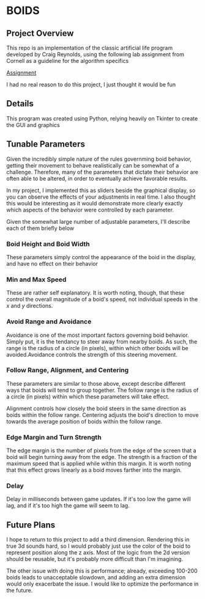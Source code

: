 # BOIDS

## Project Overview
This repo is an implementation of the classic artificial life program developed by Craig Reynolds, using the following lab assignment from Cornell as a guideline for the algorithm specifics  

[Assignment](https://people.ece.cornell.edu/land/courses/ece4760/labs/s2021/Boids/Boids.html)  
  
I had no real reason to do this project, I just thought it would be fun

## Details
This program was created using Python, relying heavily on Tkinter to create the GUI and graphics

## Tunable Parameters

Given the incredibly simple nature of the rules governming boid behavior, getting their movement to behave realistically can be somewhat of a challenge. Therefore, many of the parameters that dictate their behavior are often able to be altered, in order to eventually achieve favorable results.
  
In my project, I implemented this as sliders beside the graphical display, so you can observe the effects of your adjustments in real time. I also thought this would be interesting as it would demonstrate more clearly exactly which aspects of the behavior were controlled by each parameter.

Given the somewhat large number of adjustable parameters, I'll describe each of them briefly below

### Boid Height and Boid Width
These parameters simply control the appearance of the boid in the display, and have no effect on their behavior

### Min and Max Speed
These are rather self explanatory. It is worth noting, though, that these control the overall magnitude of a boid's speed, not individual speeds in the *x* and *y* directions.

### Avoid Range and Avoidance
Avoidance is one of the most important factors governing boid behavior. Simply put, it is the tendancy to steer away from nearby boids. As such, the range is the radius of a circle (in pixels), within which other boids will be avoided.Avoidance controls the strength of this steering movement.

### Follow Range, Alignment, and Centering
These parameters are similar to those above, except describe different ways that boids will tend to group together. The follow range is the radius of a circle (in pixels) within which these parameters will take effect.

Alignment controls how closely the boid steers in the same direction as boids within the follow range. Centering adjusts the boid's direction to move towards the average position of boids within the follow range.

### Edge Margin and Turn Strength
The edge margin is the number of pixels from the edge of the screen that a boid will begin turning away from the edge. The strength is a fraction of the maximum speed that is applied while within this margin. It is worth noting that this effect grows linearly as a boid moves farther into the margin.

### Delay
Delay in milliseconds between game updates. If it's too low the game will lag, and if it's too high the game will seem to lag.

## Future Plans

I hope to return to this project to add a third dimension. Rendering this in true 3d sounds hard, so I would probably just use the color of the boid to represent position along the z axis. Most of the logic from the 2d version should be reusable, but it's probably more difficult than I'm imagining.

The other issue with doing this is performance; already, exceeding 100-200 boids leads to unacceptable slowdown, and adding an extra dimension would only exacerbate the issue. I would like to optimize the performance in the future.
